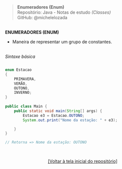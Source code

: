 > **Enumeradores (Enum)**     
> Repositório: Java - Notas de estudo *(Classes)*    
> GitHub: @michelelozada
&nbsp;
     
&nbsp;  
**ENUMERADORES (ENUM)**
- Maneira de representar um grupo de constantes.   
&nbsp; 

*Sintaxe básica*
```java

enum Estacao
{
    PRIMAVERA, 
    VERÃO, 
    OUTONO, 
    INVERNO;
}
  
public class Main {
    public static void main(String[] args) {
        Estacao e3 = Estacao.OUTONO;
        System.out.print("Nome da estação: " + e3);

    }
}

// Retorna => Nome da estação: OUTONO
```

&nbsp;

<div align="center">
<a href="https://github.com/michelelozada/Java-Study-Notes">[Voltar à tela inicial do repositório]</a>
</div>